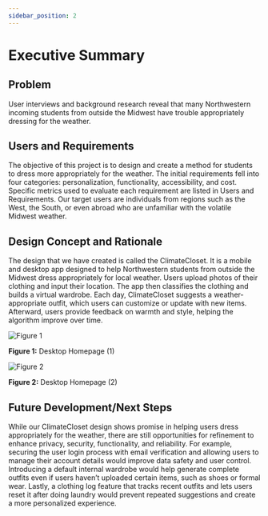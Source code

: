 ```yaml
---
sidebar_position: 2
---
```


# Executive Summary

## Problem
User interviews and background research reveal that many Northwestern incoming students from outside the Midwest have trouble appropriately dressing for the weather. 

## Users and Requirements
The objective of this project is to design and create a method for students to dress more appropriately for the weather. The initial requirements fell into four categories: personalization, functionality, accessibility, and cost. Specific metrics used to evaluate each requirement are listed in Users and Requirements. Our target users are individuals from regions such as the West, the South, or even abroad who are unfamiliar with the volatile Midwest weather.

## Design Concept and Rationale 

The design that we have created is called the ClimateCloset. It is a mobile and desktop app designed to help Northwestern students from outside the Midwest dress appropriately for local weather. Users upload photos of their clothing and input their location. The app then classifies the clothing and builds a virtual wardrobe. Each day, ClimateCloset suggests a weather-appropriate outfit, which users can customize or update with new items. Afterward, users provide feedback on warmth and style, helping the algorithm improve over time.

<div style={{ display: "flex", justifyContent: "space-between" }}>
  <div style={{ flex: 1, marginRight: "10px", textAlign: "center" }}>
    <img src="/img/exec-1.png" alt="Figure 1" style={{ width: "100%" }} />
    <p><strong>Figure 1:</strong> Desktop Homepage (1)</p>
  </div>
  <div style={{ flex: 1, marginLeft: "10px", textAlign: "center" }}>
    <img src="/img/exec-1.png" alt="Figure 2" style={{ width: "100%" }} />
    <p><strong>Figure 2:</strong> Desktop Homepage (2)</p>
  </div>
</div>


## Future Development/Next Steps
While our ClimateCloset design shows promise in helping users dress appropriately for the weather, there are still opportunities for refinement to enhance privacy, security, functionality, and reliability. For example, securing the user login process with email verification and allowing users to manage their account details would improve data safety and user control. Introducing a default internal wardrobe would help generate complete outfits even if users haven’t uploaded certain items, such as shoes or formal wear. Lastly, a clothing log feature that tracks recent outfits and lets users reset it after doing laundry would prevent repeated suggestions and create a more personalized experience.

